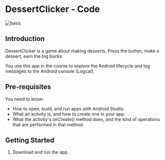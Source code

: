 DessertClicker - Code
=====================

![basic](https://github.com/abhishekd76/lab-exerciseabhishek7/assets/117585209/bacbb1ce-fb77-443a-b8b5-a0a3240f4145)


Introduction
------------

DessertClicker is a game about making desserts. Press the button, make a dessert,
earn the big bucks.

You use this app in the course to explore the Android lifecycle and log messages to
the Android console (Logcat).

Pre-requisites
--------------

You need to know:
- How to open, build, and run apps with Android Studio.
- What an activity is, and how to create one in your app.
- What the activity's onCreate() method does, and the kind of operations
  that are performed in that method.


Getting Started
---------------

1. Download and run the app.
